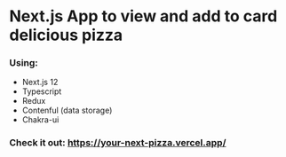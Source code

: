 # Next.js App to view and add to card delicious pizza

### Using:
- Next.js 12
- Typescript
- Redux
- Contenful (data storage)
- Chakra-ui

### Check it out: https://your-next-pizza.vercel.app/
